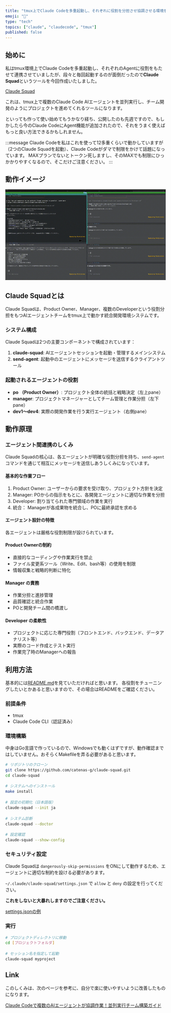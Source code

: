 ```yaml
---
title: "tmux上でClaude Codeを多重起動し、それぞれに役割を分担させ協調させる環境を自動構築するアプリを作りました"
emoji: "🤖"
type: "tech"
topics: ["claude", "claudecode", "tmux"]
published: false
---
```


## 始めに

私はtmux環境上でClaude Codeを多重起動し、それぞれのAgentに役割をもたせて連携させていましたが、段々と毎回起動するのが面倒だったので**Claude Squad**というツールを今回作成いたしました。

[Claude Squad](https://github.com/catenas-g/claude-squad)

これは、tmux上で複数のClaude Code AIエージェントを並列実行し、チーム開発のようにプロジェクトを進めてくれるツールになります。

といっても作って使い始めてもうかなり経ち、公開したのも先週ですので、もしかしたら今のClaude CodeにAgent機能が追加されたので、それをうまく使えばもっと良い方法できるかもしれません。

:::message
Claude Codeを私はこれを使って12多重くらいで動かしていますが（2つのClaude Squadを起動）、Claude Codeがダマで制限をかけて話題になっています。
MAXプランでないとトークン死しますし、そのMAXでも制限にひっかかりやすくなるので、そこだけご注意ください。
:::

## 動作イメージ

![動作イメージ画像](/images/016/screen_shot.gif)

## Claude Squadとは

Claude Squadは、Product Owner、Manager、複数のDeveloperという役割分担をもつAIエージェントチームをtmux上で動かす統合開発環境システムです。

### システム構成

Claude Squadは2つの主要コンポーネントで構成されています：

1. **claude-squad**: AIエージェントセッションを起動・管理するメインシステム
2. **send-agent**: 起動中のエージェントにメッセージを送信するクライアントツール

### 起動されるエージェントの役割

- **po （Product Owner）**: プロジェクト全体の統括と戦略決定（左上pane）
- **manager**: プロジェクトマネージャーとしてチーム管理と作業分担（左下pane）
- **dev1〜dev4**: 実際の開発作業を行う実行エージェント（右側pane）

## 動作原理

### エージェント間連携のしくみ

Claude Squadの核心は、各エージェントが明確な役割分担を持ち、`send-agent` コマンドを通じて相互にメッセージを送信しあうしくみになっています。

#### 基本的な作業フロー

1. Product Owner: ユーザーからの要求を受け取り、プロジェクト方針を決定
2. Manager: POからの指示をもとに、各開発エージェントに適切な作業を分担
3. Developer: 割り当てられた専門領域の作業を実行
4. 統合： Managerが各成果物を統合し、POに最終承認を求める

#### エージェント設計の特徴

各エージェントは厳格な役割制限が設けられています。

#### Product Ownerの制約

- 直接的なコーディングや作業実行を禁止
- ファイル変更系ツール（Write、Edit、bash等）の使用を制限
- 情報収集と戦略的判断に特化

#### Manager の責務

- 作業分担と進捗管理
- 品質確認と統合作業
- POと開発チーム間の橋渡し

#### Developer の柔軟性

- プロジェクトに応じた専門役割（フロントエンド、バックエンド、データアナリスト等）
- 実際のコード作成とテスト実行
- 作業完了時のManagerへの報告

## 利用方法

基本的には[README.md](https://github.com/catenas-g/claude-squad/blob/main/README.md)を見ていただければと思います。
各役割をチューニングしたいとかあると思いますので、その場合はREADMEをご確認ください。

### 前提条件

- tmux
- Claude Code CLI（認証済み）

### 環境構築

中身はGo言語で作っているので、Windowsでも動くはずですが、動作確認まではしていません。おそらくMakefileを弄る必要があると思います。

```bash
# リポジトリのクローン
git clone https://github.com/catenas-g/claude-squad.git
cd claude-squad

# システムへのインストール
make install

# 設定の初期化（日本語版）
claude-squad --init ja

# システム診断
claude-squad --doctor

# 設定確認
claude-squad --show-config
```

### セキュリティ設定

Claude Squadは `dangerously-skip-permissions` をONにして動作するため、エージェントに適切な制約を設ける必要があります。

`~/.claude/claude-squad/settings.json` で `allow` と `deny` の設定を行ってください。

**これをしないと大暴れしますのでご注意ください。**

[settings.jsonの例](https://github.com/catenas-g/claude-squad/blob/main/docs/settings.json)

### 実行

```bash
# プロジェクトディレクトリに移動
cd [プロジェクトフォルダ]

# セッション名を指定して起動
claude-squad myproject
```

## Link

このしくみは、次のページを参考に、自分で楽に使いやすいように改善したものになります。

[Claude Codeで複数のAIエージェントが協調作業！並列実行チーム構築ガイド](https://chatgpt-lab.com/n/na59171855b1e)
